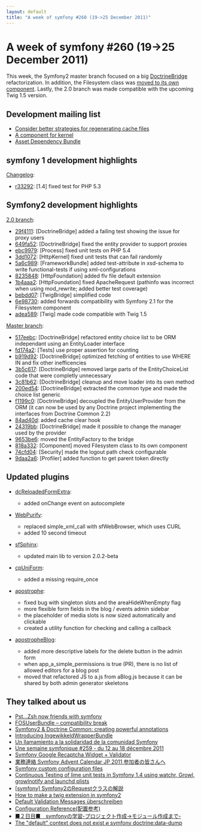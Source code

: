 ```yaml
---
layout: default
title: "A week of symfony #260 (19->25 December 2011)"
---
```


A week of symfony #260 (19->25 December 2011)
=============================================

This week, the Symfony2 master branch focused on a big [DoctrineBridge](https://github.com/symfony/symfony/tree/master/src/Symfony/Bridge/Doctrine) refactorization. In addition, the Filesystem class was [moved to its own component](https://github.com/symfony/symfony/commit/818a3321c01c504c5aed05caf9a8b3984071a82d). Lastly, the 2.0 branch was made compatible with the upcoming Twig 1.5 version.

Development mailing list
------------------------

  * [Consider better strategies for regenerating cache files](https://groups.google.com/forum/#!topic/symfony-devs/0-k8gNEh-2o)
  * [A component for kernel](https://groups.google.com/forum/#!topic/symfony-devs/nCrZe29L1Xg)
  * [Asset Dependency Bundle](https://groups.google.com/forum/#!topic/symfony-devs/63-dWfagCyE)

symfony 1 development highlights
--------------------------------

[Changelog](http://trac.symfony-project.com/trac/timeline?from=25%2F12%2F2011&daysback=6&milestone=on&ticket=on&changeset=on&update=Update):

  * [r33292](http://trac.symfony-project.org/changeset/33292 "33292 revision on trac"): \[1.4\] fixed test for PHP 5.3

Symfony2 development highlights
-------------------------------

[2.0 branch](http://github.com/symfony/symfony/commits/2.0):

  * [29f4111](http://github.com/symfony/symfony/commit/29f4111f3e20e6dc123badfb87ea9faa4efa31b7 "29f4111f3e20e6dc123badfb87ea9faa4efa31b7 commit on github"): \[DoctrineBridge\] added a failing test showing the issue for proxy users
  * [649fa52](http://github.com/symfony/symfony/commit/649fa5219f98cca4d80908fd73560a854f21de4e "649fa5219f98cca4d80908fd73560a854f21de4e commit on github"): \[DoctrineBridge\] fixed the entity provider to support proxies
  * [ebc9979](http://github.com/symfony/symfony/commit/ebc9979a571e223cec27f759b42d97eb720379c5 "ebc9979a571e223cec27f759b42d97eb720379c5 commit on github"): \[Process\] fixed unit tests on PHP 5.4
  * [3dd1072](http://github.com/symfony/symfony/commit/3dd1072edc2d955da926c0a081957e4d4552373a "3dd1072edc2d955da926c0a081957e4d4552373a commit on github"): \[HttpKernel\] fixed unit tests that can fail randomly
  * [5a6c989](http://github.com/symfony/symfony/commit/5a6c989abc88d893b725676f678a417b9b0db776 "5a6c989abc88d893b725676f678a417b9b0db776 commit on github"): \[FrameworkBundle\] added test-attribute in xsd-schema to write functional-tests if using xml-configurations
  * [8235848](http://github.com/symfony/symfony/commit/8235848b5bf588071d766bcc2c00ed81dcb8cc80 "8235848b5bf588071d766bcc2c00ed81dcb8cc80 commit on github"): \[HttpFoundation\] added flv file default extension
  * [1b4aaa2](http://github.com/symfony/symfony/commit/1b4aaa2c8ee2500ec39f0fa3b9a2e3b75a9fc943 "1b4aaa2c8ee2500ec39f0fa3b9a2e3b75a9fc943 commit on github"): \[HttpFoundation\] fixed ApacheRequest (pathinfo was incorrect when using mod_rewrite; added better test coverage)
  * [bebdd07](http://github.com/symfony/symfony/commit/bebdd07f4126d4f45d138a617bdeb2ee029c5c01 "bebdd07f4126d4f45d138a617bdeb2ee029c5c01 commit on github"): \[TwigBridge\] simplified code
  * [6e98730](http://github.com/symfony/symfony/commit/6e987307fc42d6b3ca7d3d94fbf7c0efb56ed841 "6e987307fc42d6b3ca7d3d94fbf7c0efb56ed841 commit on github"): added forwards compatibility with Symfony 2.1 for the Filesystem component
  * [adea589](http://github.com/symfony/symfony/commit/adea589a3df4047055c6bcb002180080f21eb406 "adea589a3df4047055c6bcb002180080f21eb406 commit on github"): \[Twig\] made code compatible with Twig 1.5

[Master branch](http://github.com/symfony/symfony/commits/master):

  * [517eebc](http://github.com/symfony/symfony/commit/517eebcb317b971785db78a8d086e81acbc4530d "517eebcb317b971785db78a8d086e81acbc4530d commit on github"): \[DoctrineBridge\] refactored entity choice list to be ORM independant using an EntityLoader interface
  * [fd174a2](http://github.com/symfony/symfony/commit/fd174a228b2964ae6f362d2f2b22ee2e353b5803 "fd174a228b2964ae6f362d2f2b22ee2e353b5803 commit on github"): \[Tests\] use proper assertion for counting
  * [b919d92](http://github.com/symfony/symfony/commit/b919d92b523eb5fb35e25f40245d8d00e67627ef "b919d92b523eb5fb35e25f40245d8d00e67627ef commit on github"): \[DoctrineBridge\] optimized fetching of entities to use WHERE IN and fix other inefficencies
  * [3b5c617](http://github.com/symfony/symfony/commit/3b5c617ad01e36f74bd949d55d90326c69acc85e "3b5c617ad01e36f74bd949d55d90326c69acc85e commit on github"): \[DoctrineBridge\] removed large parts of the EntityChoiceList code that were completly unnecessary
  * [3c81b62](http://github.com/symfony/symfony/commit/3c81b6295572fe435e2fbc67846d6029be7e5010 "3c81b6295572fe435e2fbc67846d6029be7e5010 commit on github"): \[DoctrineBridge\] cleanup and move loader into its own method
  * [200ed54](http://github.com/symfony/symfony/commit/200ed5490b3ee33dafc465ea2f7ebc53a2f29fad "200ed5490b3ee33dafc465ea2f7ebc53a2f29fad commit on github"): \[DoctrineBridge\] extracted the common type and made the choice list generic
  * [f1199c0](http://github.com/symfony/symfony/commit/f1199c0c684f6e16e2be58b9e87905156edd8dc2 "f1199c0c684f6e16e2be58b9e87905156edd8dc2 commit on github"): \[DoctrineBridge\] decoupled the EntityUserProvider from the ORM (it can now be used by any Doctrine project implementing the interfaces from Doctrine Common 2.2)
  * [84ad40d](http://github.com/symfony/symfony/commit/84ad40dcc80b9a5cd51e53fc2183f966cadca6fe "84ad40dcc80b9a5cd51e53fc2183f966cadca6fe commit on github"): added cache clear hook
  * [24319bb](http://github.com/symfony/symfony/commit/24319bb0f4e66a269c47d5ed9d2c2896b3620fc7 "24319bb0f4e66a269c47d5ed9d2c2896b3620fc7 commit on github"): \[DoctrineBridge\] made it possible to change the manager used by the provider
  * [9653be6](http://github.com/symfony/symfony/commit/9653be618a72885fea2c93d45afab3f57226bcc2 "9653be618a72885fea2c93d45afab3f57226bcc2 commit on github"): moved the EntityFactory to the bridge
  * [818a332](http://github.com/symfony/symfony/commit/818a3321c01c504c5aed05caf9a8b3984071a82d "818a3321c01c504c5aed05caf9a8b3984071a82d commit on github"): \[Component\] moved Filesystem class to its own component
  * [74cfd04](http://github.com/symfony/symfony/commit/74cfd045049267d5bad7fe70131e5d95025aa393 "74cfd045049267d5bad7fe70131e5d95025aa393 commit on github"): \[Security\] made the logout path check configurable
  * [9daa2a6](http://github.com/symfony/symfony/commit/9daa2a6cc8e073a22c7954994183bf00e02cc353 "9daa2a6cc8e073a22c7954994183bf00e02cc353 commit on github"): \[Profiler\] added function to get parent token directly

Updated plugins
---------------

  * [dcReloadedFormExtra](http://www.symfony-project.org/plugins/dcReloadedFormExtraPlugin):
    * added onChange event on autocomplete

  * [WebPurify](http://www.symfony-project.org/plugins/WebPurifyPlugin):
    * replaced simple_xml_call with sfWebBrowser, which uses CURL
    * added 10 second timeout

  * [sfSphinx](http://www.symfony-project.org/plugins/sfSphinxPlugin):
    * updated main lib to version 2.0.2-beta

  * [cpUniForm](http://www.symfony-project.org/plugins/cpUniFormPlugin):
    * added a missing require_once

  * [apostrophe](http://www.symfony-project.org/plugins/apostrophePlugin):
    * fixed bug with singleton slots and the areaHideWhenEmpty flag
    * more flexible form fields in the blog / events admin sidebar
    * the placeholder of media slots is now sized automatically and clickable
    * created a utility function for checking and calling a callback

  * [apostropheBlog](http://www.symfony-project.org/plugins/apostropheBlogPlugin):
    * added more descriptive labels for the delete button in the admin form
    * when app_a_simple_permissions is true (PR), there is no list of allowed editors for a blog post
    * moved that refactored JS to a.js from aBlog.js because it can be shared by both admin generator skeletons


They talked about us
--------------------

  * [Pst...Zsh now friends with symfony](http://www.noop.lv/2011/12/20/pst-zsh-now-friends-with-symfony/)
  * [FOSUserBundle – compatibility break](http://www.noop.lv/2011/12/20/fosuserbundle-compatibility-break/)
  * [Symfony2 & Doctrine Common: creating powerful annotations](http://php-and-symfony.matthiasnoback.nl/2011/12/symfony2-doctrine-common-creating-powerful-annotations/)
  * [Introducing IngewikkeldWrapperBundle](http://www.leftontheweb.com/message/Introducing_IngewikkeldWrapperBundle)
  * [Un llamamiento a la solidaridad de la comunidad Symfony](http://www.symfony.es/2011/12/22/un-llamamiento-a-la-solidaridad-de-la-comunidad-symfony/)
  * [Une semaine symfonique #259 - du 12 au 18 décembre 2011](http://www.strangebuzz.com/post/2011/12/21/Une-semaine-symfonique-259-du-12-au-18-d%C3%A9cembre-2011)
  * [Symfony Google Recaptcha Widget + Validator](http://sstaynov.com/posts/symfony-google-recaptcha-widget-validator/)
  * [業務連絡 Symfony Advent Calendar JP 2011 参加者の皆さんへ](http://d.hatena.ne.jp/koyhoge/20111226/symfonyadvent)
  * [Symfony custom configuration files](http://www.jpgranja.com/2011/12/25/symfony-custom-configuration-files/)
  * [Continuous Testing of lime unit tests in Symfony 1.4 using watchr, Growl, growlnotify and launchd plists](http://bordenia.wordpress.com/2011/12/20/continuous-testing-of-lime-unit-tests-in-symfony-1-4-using-watchr-growl-growlnotify-and-launchd-plists/)
  * [[symfony] Symfony2のRequestクラスの解説](http://fivestar.hatenablog.com/entry/2011/12/21/013929)
  * [How to make a twig extension in symfony2](http://devdream.wordpress.com/2011/12/20/how-to-make-a-twig-extension-in-symfony2/)
  * [Default Validation Messages überschreiben](http://www.symfony-blog.de/symfony-1-4/default-validation-messages-uberschreiben/)
  * [Configuration Reference(配置参考)](http://www.phperblog.net/?p=329)
  * [■２日目■　symfonyの学習-プロジェクト作成→モジュール作成まで-](http://ehipygeb.blogspot.com/2011/12/symfony.html)
  * [The "default" context does not exist и symfony doctrine:data-dump](http://ivansudakov.blogspot.com/2011/12/default-context-does-not-exist-symfony.html)
